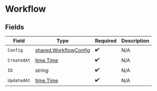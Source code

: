 # Workflow


## Fields

| Field                                                                 | Type                                                                  | Required                                                              | Description                                                           |
| --------------------------------------------------------------------- | --------------------------------------------------------------------- | --------------------------------------------------------------------- | --------------------------------------------------------------------- |
| `Config`                                                              | [shared.WorkflowConfig](../../../pkg/models/shared/workflowconfig.md) | :heavy_check_mark:                                                    | N/A                                                                   |
| `CreatedAt`                                                           | [time.Time](https://pkg.go.dev/time#Time)                             | :heavy_check_mark:                                                    | N/A                                                                   |
| `ID`                                                                  | *string*                                                              | :heavy_check_mark:                                                    | N/A                                                                   |
| `UpdatedAt`                                                           | [time.Time](https://pkg.go.dev/time#Time)                             | :heavy_check_mark:                                                    | N/A                                                                   |